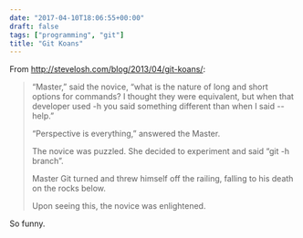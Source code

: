 ```yaml
---
date: "2017-04-10T18:06:55+00:00"
draft: false
tags: ["programming", "git"]
title: "Git Koans"
---
```

From http://stevelosh.com/blog/2013/04/git-koans/:

>“Master,” said the novice, “what is the nature of long and short options for commands? I thought they were equivalent, but when that developer used -h you said something different than when I said --help.”
>
>“Perspective is everything,” answered the Master.
>
>The novice was puzzled. She decided to experiment and said “git -h branch”.
>
>Master Git turned and threw himself off the railing, falling to his death on the rocks below.
>
>Upon seeing this, the novice was enlightened.

So funny.

